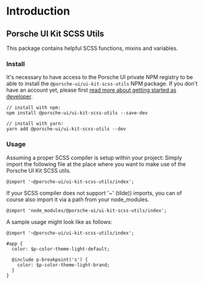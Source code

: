 # Introduction

## Porsche UI Kit SCSS Utils

This package contains helpful SCSS functions, mixins and variables.

### Install
It's necessary to have access to the Porsche UI private NPM registry to be able to install the `@porsche-ui/ui-kit-scss-utils` NPM package. If you don't have an account yet, please first [read more about getting started as developer](#/web/getting-started/start-coding).
```
// install with npm:
npm install @porsche-ui/ui-kit-scss-utils --save-dev

// install with yarn:
yarn add @porsche-ui/ui-kit-scss-utils --dev
```

### Usage

Assuming a proper SCSS compiler is setup within your project: Simply import the following file at the place where you want to make use of the Porsche UI Kit SCSS utils.

```
@import '~@porsche-ui/ui-kit-scss-utils/index';
```

If your SCSS compiler does not support '~' (tilde)) imports, you can of course also import it via a path from your node_modules.

```
@import 'node_modules/@porsche-ui/ui-kit-scss-utils/index';
```

A sample usage might look like as follows:

```
@import '~@porsche-ui/ui-kit-scss-utils/index';

#app {
  color: $p-color-theme-light-default;
  
  @include p-breakpoint('s') {
    color: $p-color-theme-light-brand;
  }
}
```